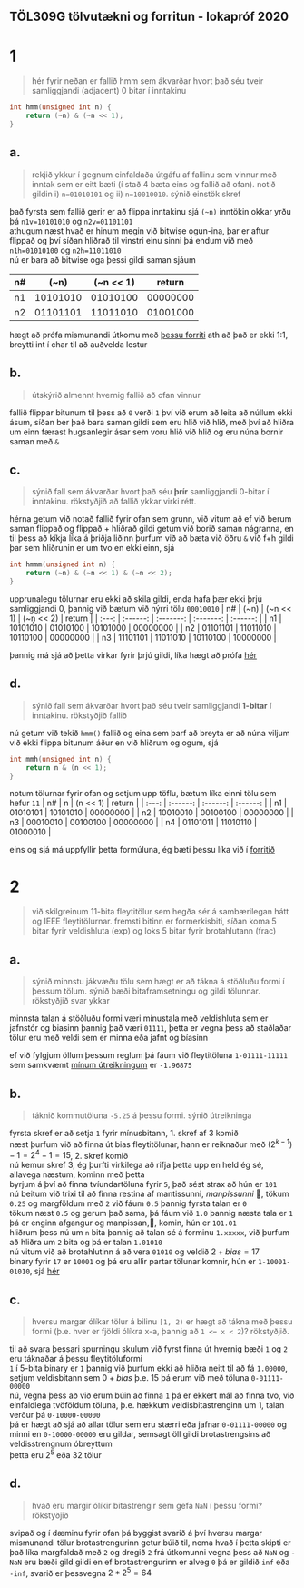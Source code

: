 TÖL309G tölvutækni og forritun - lokapróf 2020
---

# 1
> hér fyrir neðan er fallið hmm sem ákvarðar hvort það séu tveir samliggjandi (adjacent) 0 bitar í inntakinu
```c
int hmm(unsigned int n) {
    return (~n) & (~n << 1);
}
```
## a.
> rekjið ykkur í gegnum einfaldaða útgáfu af fallinu sem vinnur með inntak sem er eitt bæti (í stað 4 bæta eins og fallið að ofan). notið gildin i) `n=01010101` og ii) `n=10010010`. sýnið einstök skref

það fyrsta sem fallið gerir er að flippa inntakinu sjá `(~n)` inntökin okkar yrðu þá `n1v=10101010` og `n2v=01101101`  
athugum næst hvað er hinum megin við bitwise ogun-ina, þar er aftur flippað og því síðan hliðrað til vinstri einu sinni þá endum við með `n1h=01010100` og `n2h=11011010`  
nú er bara að bitwise oga þessi gildi saman sjáum  

|  n#   |   (~n)   | (~n << 1) |  return  |
| :---: | :------: | :-------: | :------: |
|  n1   | 10101010 | 01010100  | 00000000 |
|  n2   | 01101101 | 11011010  | 01001000 |

hægt að prófa mismunandi útkomu með [þessu forriti](progs/s1.2020.c) ath að það er ekki 1:1, breytti int í char til að auðvelda lestur


## b.
> útskýrið almennt hvernig fallið að ofan vinnur

fallið flippar bitunum til þess að `0` verði `1` því við erum að leita að núllum ekki ásum, síðan ber það bara saman gildi sem eru hlið við hlið, með því að hliðra um einn færast hugsanlegir ásar sem voru hlið við hlið og eru núna bornir saman með `&`


## c.
> sýnið fall sem ákvarðar hvort það séu **þrír** samliggjandi 0-bitar í inntakinu. rökstyðjið að fallið ykkar virki rétt.

hérna getum við notað fallið fyrir ofan sem grunn, við vitum að ef við berum saman flippað og flippað + hliðrað gildi getum við borið saman nágranna, en til þess að kíkja líka á þriðja liðinn þurfum við að bæta við öðru `&` við f+h gildi þar sem hliðrunin er um tvo en ekki einn, sjá  
```c
int hmmm(unsigned int n) {
    return (~n) & (~n << 1) & (~n << 2);
}
```
upprunalegu tölurnar eru ekki að skila gildi, enda hafa þær ekki þrjú samliggjandi 0, þannig við bætum við nýrri tölu `00010010`
|  n#   |   (~n)   | (~n << 1) | (~ņ << 2) |  return  |
| :---: | :------: | :-------: | :-------: | :------: |
|  n1   | 10101010 | 01010100  | 10101000  | 00000000 |
|  n2   | 01101101 | 11011010  | 10110100  | 00000000 |
|  n3   | 11101101 | 11011010  | 10110100  | 10000000 |

þannig má sjá að þetta virkar fyrir þrjú gildi, líka hægt að prófa [hér](progs/s1.2020.c)


## d.
> sýnið fall sem ákvarðar hvort það séu tveir samliggjandi **1-bitar** í inntakinu. rökstyðjið fallið

nú getum við tekið `hmm()` fallið og eina sem þarf að breyta er að núna viljum við ekki flippa bitunum áður en við hliðrum og ogum, sjá
```c
int mmh(unsigned int n) {
    return n & (n << 1);
}
```
notum tölurnar fyrir ofan og setjum upp töflu, bætum líka einni tölu sem hefur `11`
|  n#   |    n     | (n << 1) |  return  |
| :---: | :------: | :------: | :------: |
|  n1   | 01010101 | 10101010 | 00000000 |
|  n2   | 10010010 | 00100100 | 00000000 |
|  n3   | 00010010 | 00100100 | 00000000 |
|  n4   | 01101011 | 11010110 | 01000010 |

eins og sjá má uppfyllir þetta formúluna, ég bæti þessu líka við í [forritið](progs/s1.2020.c)


# 2
> við skilgreinum 11-bita fleytitölur sem hegða sér á sambærilegan hátt og IEEE fleytitölurnar. fremsti bitinn er formerkisbiti, síðan koma 5 bitar fyrir veldishluta (exp) og loks 5 bitar fyrir brotahlutann (frac)

## a.
> sýnið minnstu jákvæðu tölu sem hægt er að tákna á stöðluðu formi í þessum tölum. sýnið bæði bitaframsetningu og gildi tölunnar. rökstyðjið svar ykkar

minnsta talan á stöðluðu formi væri mínustala með veldishluta sem er jafnstór og biasinn þannig það væri `01111`, þetta er vegna þess að staðlaðar tölur eru með veldi sem er minna eða jafnt og bíasinn  

ef við fylgjum öllum þessum reglum þá fáum við fleytitöluna `1-01111-11111` sem samkvæmt [mínum útreikningum](https://sjomli.is/fpc/?11?5?11111011111) er `-1.96875`

## b.
> táknið kommutöluna `-5.25` á þessu formi. sýnið útreikninga

fyrsta skref er að setja `1` fyrir mínusbitann, 1. skref af 3 komið  
næst þurfum við að finna út bias fleytitölunar, hann er reiknaður með $(2^{k-1})-1 = 2^4-1 = 15$, 2. skref komið  
nú kemur skref 3, ég þurfti virkilega að rifja þetta upp en held ég sé, allavega næstum, kominn með þetta  
byrjum á því að finna tvíundartöluna fyrir `5`, það sést strax að hún er `101`  
nú beitum við trixi til að finna restina af mantissunni, *manpissunni* 🤺, tökum `0.25` og margföldum með `2` við fáum `0.5` þannig fyrsta talan er `0`  
tökum næst `0.5` og gerum það sama, þá fáum við `1.0` þannig næsta tala er `1`  
þá er enginn afgangur og manpissan,🤺,  komin, hún er `101.01`  
hliðrum þess nú um `n` bita þannig að talan sé á forminu `1.xxxxx`, við þurfum að hliðra um `2` bita og þá er talan `1.01010`  
nú vitum við að brotahlutinn á að vera `01010` og veldið $2+bias = 17$  
binary fyrir `17` er `10001` og þá eru allir partar tölunar komnir, hún er `1-10001-01010`, sjá [hér](https://sjomli.is/fpc?11?5?11000101010)


## c. 
> hversu margar ólíkar tölur á bilinu `[1, 2)` er hægt að tákna með þessu formi (þ.e. hver er fjöldi ólíkra x-a, þannig að `1 <= x < 2`)? rökstyðjið.

til að svara þessari spurningu skulum við fyrst finna út hvernig bæði `1` og `2` eru táknaðar á þessu fleytitöluformi  
`1` í 5-bita binary er `1` þannig við þurfum ekki að hliðra neitt til að fá `1.00000`, setjum veldisbitann sem $0+bias$ þ.e. $15$ þá erum við með töluna `0-01111-00000`  
nú, vegna þess að við erum búin að finna `1` þá er ekkert mál að finna tvo, við einfaldlega tvöföldum töluna, þ.e. hækkum veldisbitastrenginn um 1, talan verður þá `0-10000-00000`  
þá er hægt að sjá að allar tölur sem eru stærri eða jafnar `0-01111-00000` og minni en `0-10000-00000` eru gildar, semsagt öll gildi brotastrengsins að veldisstrengnum óbreyttum  
þetta eru $2^5$ eða $32$ tölur  


## d. 
> hvað eru margir ólíkir bitastrengir sem gefa `NaN` í þessu formi? rökstyðjið

svipað og í dæminu fyrir ofan þá byggist svarið á því hversu margar mismunandi tölur brotastrengurinn getur búið til, nema hvað í þetta skipti er það líka margfaldað með `2` og dregið `2` frá útkomunni vegna þess að `NaN` og `-NaN` eru bæði gild gildi en ef brotastrengurinn er alveg `0` þá er gildið `inf` eða `-inf`, svarið er þessvegna $2*2^5=64$